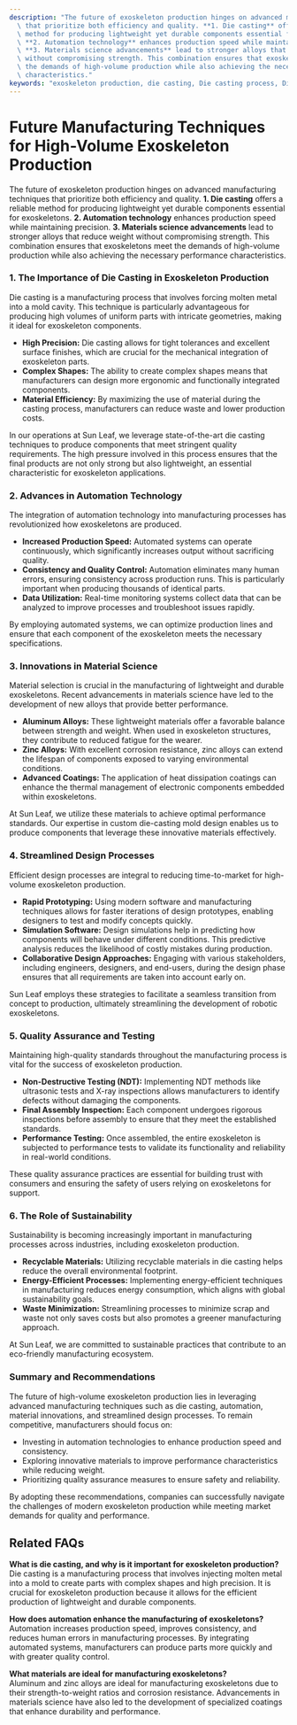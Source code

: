 ```yaml
---
description: "The future of exoskeleton production hinges on advanced manufacturing techniques\
  \ that prioritize both efficiency and quality. **1. Die casting** offers a reliable\
  \ method for producing lightweight yet durable components essential for exoskeletons.\
  \ **2. Automation technology** enhances production speed while maintaining precision.\
  \ **3. Materials science advancements** lead to stronger alloys that reduce weight\
  \ without compromising strength. This combination ensures that exoskeletons meet\
  \ the demands of high-volume production while also achieving the necessary performance\
  \ characteristics."
keywords: "exoskeleton production, die casting, Die casting process, Die-cast aluminum"
---
```

# Future Manufacturing Techniques for High-Volume Exoskeleton Production

The future of exoskeleton production hinges on advanced manufacturing techniques that prioritize both efficiency and quality. **1. Die casting** offers a reliable method for producing lightweight yet durable components essential for exoskeletons. **2. Automation technology** enhances production speed while maintaining precision. **3. Materials science advancements** lead to stronger alloys that reduce weight without compromising strength. This combination ensures that exoskeletons meet the demands of high-volume production while also achieving the necessary performance characteristics.

### 1. The Importance of Die Casting in Exoskeleton Production

Die casting is a manufacturing process that involves forcing molten metal into a mold cavity. This technique is particularly advantageous for producing high volumes of uniform parts with intricate geometries, making it ideal for exoskeleton components. 

- **High Precision:** Die casting allows for tight tolerances and excellent surface finishes, which are crucial for the mechanical integration of exoskeleton parts. 
- **Complex Shapes:** The ability to create complex shapes means that manufacturers can design more ergonomic and functionally integrated components.
- **Material Efficiency:** By maximizing the use of material during the casting process, manufacturers can reduce waste and lower production costs.

In our operations at Sun Leaf, we leverage state-of-the-art die casting techniques to produce components that meet stringent quality requirements. The high pressure involved in this process ensures that the final products are not only strong but also lightweight, an essential characteristic for exoskeleton applications.

### 2. Advances in Automation Technology

The integration of automation technology into manufacturing processes has revolutionized how exoskeletons are produced. 

- **Increased Production Speed:** Automated systems can operate continuously, which significantly increases output without sacrificing quality.
- **Consistency and Quality Control:** Automation eliminates many human errors, ensuring consistency across production runs. This is particularly important when producing thousands of identical parts.
- **Data Utilization:** Real-time monitoring systems collect data that can be analyzed to improve processes and troubleshoot issues rapidly.

By employing automated systems, we can optimize production lines and ensure that each component of the exoskeleton meets the necessary specifications.

### 3. Innovations in Material Science

Material selection is crucial in the manufacturing of lightweight and durable exoskeletons. Recent advancements in materials science have led to the development of new alloys that provide better performance.

- **Aluminum Alloys:** These lightweight materials offer a favorable balance between strength and weight. When used in exoskeleton structures, they contribute to reduced fatigue for the wearer.
- **Zinc Alloys:** With excellent corrosion resistance, zinc alloys can extend the lifespan of components exposed to varying environmental conditions.
- **Advanced Coatings:** The application of heat dissipation coatings can enhance the thermal management of electronic components embedded within exoskeletons.

At Sun Leaf, we utilize these materials to achieve optimal performance standards. Our expertise in custom die-casting mold design enables us to produce components that leverage these innovative materials effectively.

### 4. Streamlined Design Processes

Efficient design processes are integral to reducing time-to-market for high-volume exoskeleton production. 

- **Rapid Prototyping:** Using modern software and manufacturing techniques allows for faster iterations of design prototypes, enabling designers to test and modify concepts quickly.
- **Simulation Software:** Design simulations help in predicting how components will behave under different conditions. This predictive analysis reduces the likelihood of costly mistakes during production.
- **Collaborative Design Approaches:** Engaging with various stakeholders, including engineers, designers, and end-users, during the design phase ensures that all requirements are taken into account early on.

Sun Leaf employs these strategies to facilitate a seamless transition from concept to production, ultimately streamlining the development of robotic exoskeletons.

### 5. Quality Assurance and Testing

Maintaining high-quality standards throughout the manufacturing process is vital for the success of exoskeleton production. 

- **Non-Destructive Testing (NDT):** Implementing NDT methods like ultrasonic tests and X-ray inspections allows manufacturers to identify defects without damaging the components.
- **Final Assembly Inspection:** Each component undergoes rigorous inspections before assembly to ensure that they meet the established standards.
- **Performance Testing:** Once assembled, the entire exoskeleton is subjected to performance tests to validate its functionality and reliability in real-world conditions.

These quality assurance practices are essential for building trust with consumers and ensuring the safety of users relying on exoskeletons for support.

### 6. The Role of Sustainability

Sustainability is becoming increasingly important in manufacturing processes across industries, including exoskeleton production. 

- **Recyclable Materials:** Utilizing recyclable materials in die casting helps reduce the overall environmental footprint.
- **Energy-Efficient Processes:** Implementing energy-efficient techniques in manufacturing reduces energy consumption, which aligns with global sustainability goals.
- **Waste Minimization:** Streamlining processes to minimize scrap and waste not only saves costs but also promotes a greener manufacturing approach.

At Sun Leaf, we are committed to sustainable practices that contribute to an eco-friendly manufacturing ecosystem.

### Summary and Recommendations

The future of high-volume exoskeleton production lies in leveraging advanced manufacturing techniques such as die casting, automation, material innovations, and streamlined design processes. To remain competitive, manufacturers should focus on:

- Investing in automation technologies to enhance production speed and consistency.
- Exploring innovative materials to improve performance characteristics while reducing weight.
- Prioritizing quality assurance measures to ensure safety and reliability.

By adopting these recommendations, companies can successfully navigate the challenges of modern exoskeleton production while meeting market demands for quality and performance.

## Related FAQs

**What is die casting, and why is it important for exoskeleton production?**  
Die casting is a manufacturing process that involves injecting molten metal into a mold to create parts with complex shapes and high precision. It is crucial for exoskeleton production because it allows for the efficient production of lightweight and durable components.

**How does automation enhance the manufacturing of exoskeletons?**  
Automation increases production speed, improves consistency, and reduces human errors in manufacturing processes. By integrating automated systems, manufacturers can produce parts more quickly and with greater quality control.

**What materials are ideal for manufacturing exoskeletons?**  
Aluminum and zinc alloys are ideal for manufacturing exoskeletons due to their strength-to-weight ratios and corrosion resistance. Advancements in materials science have also led to the development of specialized coatings that enhance durability and performance.
